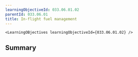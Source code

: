 ```yaml
---
learningObjectiveId: 033.06.01.02
parentId: 033.06.01
title: In-flight fuel management
---
```


```tsx eval
<LearningOBjectives learningObjectiveId={033.06.01.02} />
```

## Summary
